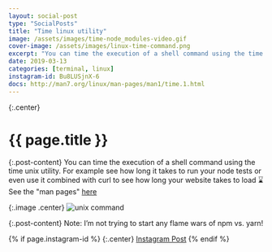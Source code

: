 ```yaml
---
layout: social-post
type: "SocialPosts"
title: "Time linux utility"
image: /assets/images/time-node_modules-video.gif
cover-image: /assets/images/linux-time-command.png
excerpt: "You can time the execution of a shell command using the time unix utility."
date: 2019-03-13
categories: [terminal, linux]
instagram-id: Bu8LUSjnX-6
docs: http://man7.org/linux/man-pages/man1/time.1.html
---
```

{:.center}
# {{ page.title }}


{:.post-content}
You can time the execution of a shell command using the time unix utility. 
For example see how long it takes to run your node tests or even use it combined 
with curl to see how long your website takes to load ⌛️
See the "man pages" <a href="{{page.docs}}" target="_blank">here</a>

{:.image .center}
![unix command]({{page.image}})

{:.post-content}
Note: I’m not trying to start any flame wars of npm vs. yarn!

{% if page.instagram-id %}
{:.center}
<a class="insta-link" href="https://www.instagram.com/p/{{page.instagram-id}}" target="_blank">Instagram Post</a>
{% endif %}


